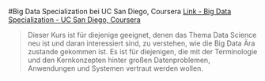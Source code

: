 #Big Data Specialization bei UC San Diego, Coursera
[Link - Big Data Specialization - UC San Diego, Coursera](https://www.coursera.org/specializations/big-data)

> Dieser Kurs ist für diejenige geeignet, denen das Thema Data Science neu ist und daran interessiert sind, zu verstehen, wie die Big Data Ära zustande gekommen ist. Es ist für diejenigen, die mit der Terminologie und den Kernkonzepten hinter großen Datenproblemen, Anwendungen und Systemen vertraut werden wollen.

